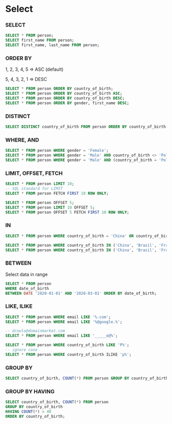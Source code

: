 # Select

### SELECT

```sql
SELECT * FROM person;
SELECT first_name FROM person;
SELECT first_name, last_name FROM person;
```

### ORDER BY

1, 2, 3, 4, 5 => ASC (default)

5, 4, 3, 2, 1 => DESC

```sql
SELECT * FROM person ORDER BY country_of_birth;
SELECT * FROM person ORDER BY country_of_birth ASC;
SELECT * FROM person ORDER BY country_of_birth DESC;
SELECT * FROM person ORDER BY gender, first_name DESC;
```

### DISTINCT

```sql
SELECT DISTINCT country_of_birth FROM person ORDER BY country_of_birth DESC;
```

### WHERE, AND

```sql
SELECT * FROM person WHERE gender = 'Female';
SELECT * FROM person WHERE gender = 'Male' AND country_of_birth <> 'Poland';
SELECT * FROM person WHERE gender = 'Male' AND (country_of_birth = 'Poland' OR country_of_birth = 'China');
```

### LIMIT, OFFSET, FETCH

```sql
SELECT * FROM person LIMIT 10;
-- SQL standard for LIMIT
SELECT * FROM person FETCH FIRST 10 ROW ONLY;

SELECT * FROM person OFFSET 5;
SELECT * FROM person LIMIT 10 OFFSET 5;
SELECT * FROM person OFFSET 5 FETCH FIRST 10 ROW ONLY;
```

### IN

```sql
SELECT * FROM person WHERE country_of_birth = 'China' OR country_of_birth = 'France' OR country_of_birth = 'Brazil';

SELECT * FROM person WHERE country_of_birth IN ('China', 'Brazil', 'France');
SELECT * FROM person WHERE country_of_birth IN ('China', 'Brazil', 'France') ORDER BY country_of_birth;
```

### BETWEEN

Select data in range

```sql
SELECT * FROM person
WHERE date_of_birth
BETWEEN DATE '2020-01-01' AND '2020-03-01' ORDER BY date_of_birth;
```

### LIKE, ILIKE

```sql
SELECT * FROM person WHERE email LIKE '%.com';
SELECT * FROM person WHERE email LIKE '%@google.%';

-- dcowlo@domainmarket.com
SELECT * FROM person WHERE email LIKE '_____o@%';
```

```sql
SELECT * FROM person WHERE country_of_birth LIKE 'P%';
-- ignore case
SELECT * FROM person WHERE country_of_birth ILIKE 'p%';
```

### GROUP BY

```sql
SELECT country_of_birth, COUNT(*) FROM person GROUP BY country_of_birth ORDER BY country_of_birth;
```

### GROUP BY HAVING

```sql
SELECT country_of_birth, COUNT(*) FROM person
GROUP BY country_of_birth
HAVING COUNT(*) > 40
ORDER BY country_of_birth;
```
